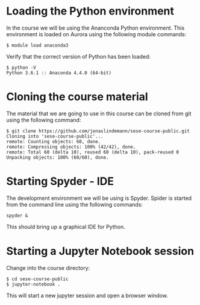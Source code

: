 # Loading the Python environment

In the course we will be using the Ananconda Python environment. This environment is loaded on Aurora using the following module commands:

    $ module load anaconda3

Verify that the correct version of Python has been loaded:

    $ python -V
    Python 3.6.1 :: Anaconda 4.4.0 (64-bit)

# Cloning the course material

The material that we are going to use in this course can be cloned from git using the following command:

    $ git clone https://github.com/jonaslindemann/sese-course-public.git
    Cloning into 'sese-course-public'...
    remote: Counting objects: 60, done.
    remote: Compressing objects: 100% (42/42), done.
    remote: Total 60 (delta 10), reused 60 (delta 10), pack-reused 0
    Unpacking objects: 100% (60/60), done.

# Starting Spyder - IDE

The development environment we will be using is Spyder. Spider is started from the command line using the following commands:

    spyder &

This should bring up a graphical IDE for Python.

# Starting a Jupyter Notebook session

Change into the course directory:

    $ cd sese-course-public
    $ jupyter-notebook .
    
This will start a new jupyter session and open a browser window.
    
